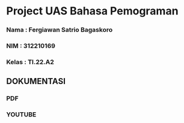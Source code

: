 # Project UAS Bahasa Pemograman
### Nama   : Fergiawan Satrio Bagaskoro
### NIM    : 312210169
### Kelas  : TI.22.A2

## DOKUMENTASI
### PDF

### YOUTUBE
